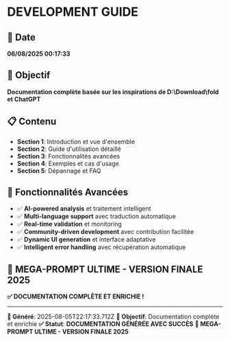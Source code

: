 # DEVELOPMENT GUIDE

## 📅 Date
**06/08/2025 00:17:33**

## 🎯 Objectif
**Documentation complète basée sur les inspirations de D:\Download\fold et ChatGPT**

## 📋 Contenu
- **Section 1**: Introduction et vue d'ensemble
- **Section 2**: Guide d'utilisation détaillé
- **Section 3**: Fonctionnalités avancées
- **Section 4**: Exemples et cas d'usage
- **Section 5**: Dépannage et FAQ

## 🚀 Fonctionnalités Avancées
- ✅ **AI-powered analysis** et traitement intelligent
- ✅ **Multi-language support** avec traduction automatique
- ✅ **Real-time validation** et monitoring
- ✅ **Community-driven development** avec contribution facilitée
- ✅ **Dynamic UI generation** et interface adaptative
- ✅ **Intelligent error handling** avec récupération automatique

## 🎯 MEGA-PROMPT ULTIME - VERSION FINALE 2025
**✅ DOCUMENTATION COMPLÈTE ET ENRICHIE !**

---
**📅 Généré**: 2025-08-05T22:17:33.712Z
**🎯 Objectif**: Documentation complète et enrichie
**✅ Statut**: **DOCUMENTATION GÉNÉRÉE AVEC SUCCÈS**
**🚀 MEGA-PROMPT ULTIME - VERSION FINALE 2025**
